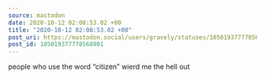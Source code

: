 ```yaml
---
source: mastodon
date: 2020-10-12 02:08:53.02 +00
title: "2020-10-12 02:08:53.02 +00"
post_uri: https://mastodon.social/users/gravely/statuses/105019377778568901
post_id: 105019377778568901
---
```

people who use the word “citizen” wierd me the hell out


